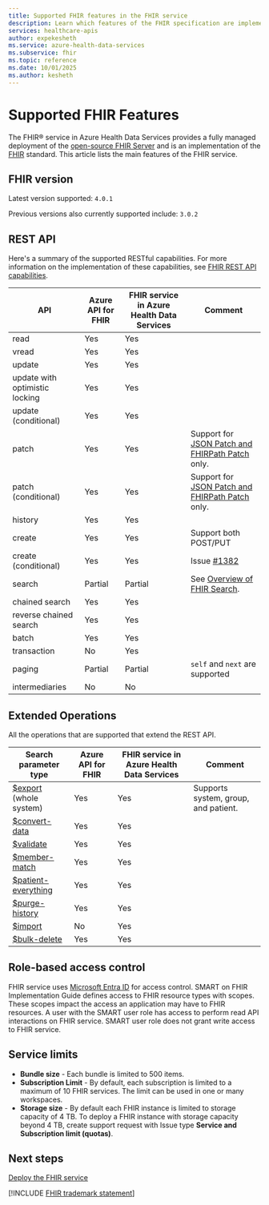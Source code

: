 ```yaml
---
title: Supported FHIR features in the FHIR service 
description: Learn which features of the FHIR specification are implemented in the FHIR service in Azure Health Data Services
services: healthcare-apis
author: expekesheth
ms.service: azure-health-data-services
ms.subservice: fhir
ms.topic: reference
ms.date: 10/01/2025
ms.author: kesheth
---
```


# Supported FHIR Features

The FHIR&reg; service in Azure Health Data Services provides a fully managed deployment of the [open-source FHIR Server](https://github.com/microsoft/fhir-server) and is an implementation of the [FHIR](https://hl7.org/fhir) standard. This article lists the main features of the FHIR service.

## FHIR version

Latest version supported: `4.0.1`

Previous versions also currently supported include: `3.0.2`

## REST API

Here's a summary of the supported RESTful capabilities. For more information on the implementation of these capabilities, see [FHIR REST API capabilities](rest-api-capabilities.md). 

| API    | Azure API for FHIR | FHIR service in Azure Health Data Services | Comment |
|--------|--------------------|---------------------------------|---------|
| read   | Yes                | Yes                             |         |
| vread  | Yes                | Yes                             |         |
| update | Yes                | Yes                             |         | 
| update with optimistic locking | Yes       | Yes       | |
| update (conditional)           | Yes       | Yes       | |
| patch                          | Yes       | Yes       | Support for [JSON Patch and FHIRPath Patch](rest-api-capabilities.md#patch-and-conditional-patch) only. |
| patch (conditional)            | Yes       | Yes       | Support for [JSON Patch and FHIRPath Patch](rest-api-capabilities.md#patch-and-conditional-patch) only. |
| history                        | Yes       | Yes       | |
| create                         | Yes       | Yes       | Support both POST/PUT |
| create (conditional)           | Yes       | Yes       | Issue [#1382](https://github.com/microsoft/fhir-server/issues/1382) |
| search                         | Partial   | Partial   | See [Overview of FHIR Search](overview-of-search.md). |
| chained search                 | Yes       | Yes       | |
| reverse chained search         | Yes       | Yes       | |
| batch                          | Yes       | Yes       | |
| transaction                    | No        | Yes       | |
| paging                         | Partial   | Partial   | `self` and `next` are supported                     |
| intermediaries                 | No        | No        | |

## Extended Operations

All the operations that are supported that extend the REST API.

| Search parameter type | Azure API for FHIR | FHIR service in Azure Health Data Services| Comment |
|------------------------|-----------|-----------|---------|
| [$export](../../healthcare-apis/data-transformation/export-data.md) (whole system) | Yes       | Yes       | Supports system, group, and patient. |
| [$convert-data](convert-data-overview.md)          | Yes       | Yes       |         |
| [$validate](validation-against-profiles.md)              | Yes       | Yes       |         |
| [$member-match](tutorial-member-match.md)          | Yes       | Yes       |         |
| [$patient-everything](patient-everything.md)    | Yes       | Yes       |         |
| [$purge-history](purge-history.md)         | Yes       | Yes       |         |
| [$import](import-data.md) |No |Yes | |
| [$bulk-delete](fhir-bulk-delete.md)|Yes   |Yes   |   |

## Role-based access control

FHIR service uses [Microsoft Entra ID](https://azure.microsoft.com/services/active-directory/) for access control. 
SMART on FHIR Implementation Guide defines access to FHIR resource types with scopes. These scopes impact the access an application may have to FHIR resources. A user with the SMART user role has access to perform read API interactions on FHIR service. SMART user role does not grant write access to FHIR service.

## Service limits

* **Bundle size** - Each bundle is limited to 500 items.
* **Subscription Limit** - By default, each subscription is limited to a maximum of 10 FHIR services. The limit can be used in one or many workspaces.
* **Storage size** - By default each FHIR instance is limited to storage capacity of 4 TB. To deploy a FHIR instance with storage capacity beyond 4 TB, create support request with Issue type **Service and Subscription limit (quotas)**.


## Next steps

[Deploy the FHIR service](fhir-portal-quickstart.md)

[!INCLUDE [FHIR trademark statement](../includes/healthcare-apis-fhir-trademark.md)]
